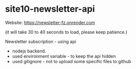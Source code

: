 # site10-newsletter-api
Website: https://newsletter-fz.onrender.com

(it will take 30 to 40 seconds to load, please keep patience.)

Newsletter subscription - using api
- nodejs backend.
- used environment variable - to keep the api hidden
- used gitignore - not to upload some specific files to github
